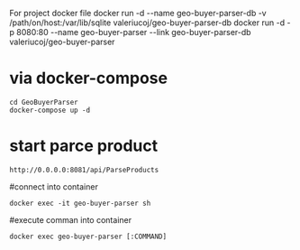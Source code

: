 For project docker file
docker run -d --name geo-buyer-parser-db -v /path/on/host:/var/lib/sqlite valeriucoj/geo-buyer-parser-db
docker run -d -p 8080:80 --name geo-buyer-parser --link geo-buyer-parser-db valeriucoj/geo-buyer-parser


# via docker-compose
```
cd GeoBuyerParser
docker-compose up -d
```

# start parce product
```
http://0.0.0.0:8081/api/ParseProducts
```

#connect into container
```
docker exec -it geo-buyer-parser sh
```

#execute comman into container
```
docker exec geo-buyer-parser [:COMMAND]
```

